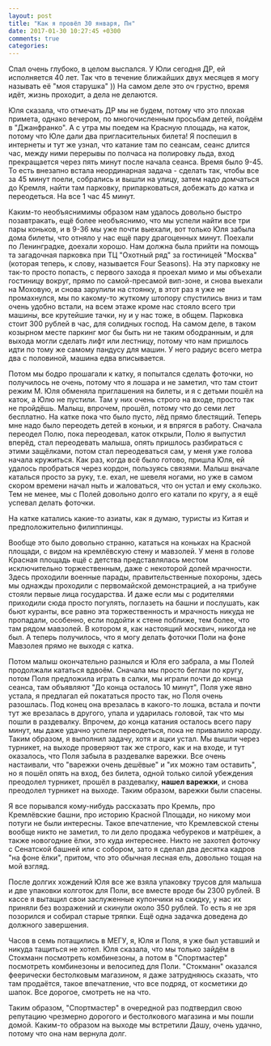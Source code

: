 ```yaml
---
layout: post
title: "Как я провёл 30 января, Пн"
date: 2017-01-30 10:27:45 +0300
comments: true
categories: 
---
```

Спал очень глубоко, в целом выспался. У Юли сегодня ДР, ей исполняется 40 лет. Так что в течение ближайших двух месяцев я могу называть её "моя старушка" )) На самом деле это оч грустно, время идёт, жизнь проходит, а дела не делаются.

Юля сказала, что отмечать ДР мы не будем, потому что это плохая примета, однако вечером, по многочисленным просьбам детей, пойдём в "Джанфранко". А с утра мы поедем на Красную площадь, на каток, потому что Юле дали два пригласительных билета! Я поспешил в интернеты и тут же узнал, что катание там по сеансам, сеанс длится час, между ними перерывы по полчаса на полировку льда, вход прекращается через пять минут после начала сеанса. Время было 9-45. То есть внезапно встала неординарная задача - сделать так, чтобы все за 45 минут поели, собрались и вышли на улицу, затем надо домчаться до Кремля, найти там парковку, припарковаться, добежать до катка и переодеться. На все 1 час 45 минут.

Каким-то необъяснимимы образом нам удалось довольно быстро позавтракать, ещё более необъяснимо, что мы успели найти все три пары коньков, и в 9-36 мы уже почти выехали, вот только Юля забыла дома билеты, что отняло у нас ещё пару драгоценных минут. Поехали по Ленинградке, доехали хорошо. Нам должна была прийти на помощь та загадочная парковка при ТЦ "Охотный ряд" за гостиницей "Москва" (которая теперь, к слову, называется Four Seasons). На эту парковку не так-то просто попасть, с первого захода я проехал мимо и мы объехали гостиницу вокруг, прямо по самой-пресамой вип-зоне, и снова выехали на Моховую, и снова зарулили на стоянку, в этот раз я уже не промахнулся, мы по какому-то жуткому штопору спустились вниз и там очень удобно встали, на всем этаже кроме нас стояло всего три машины, все крутейшие тачки, ну и у нас тоже, в общем. Парковка стоит 300 рублей в час, для солидных господ. На самом деле, в таком козырном месте паркинг мог бы быть ни не таким ободранным, и для выхода могли сделать лифт или лестницу, потому что нам пришлось идти по тому же самому пандусу для машин. У него радиус всего метра два с половиной, машина едва вписывается.

Потом мы бодро прошагали к катку, я попытался сделать фоточки, но получилось не очень, потому что я лошара и не заметил, что там стоит режим М. Юля обменяла приглашения на билеты, и я с детьми пошёл на каток, а Юлю не пустили. Там у них очень строго на входе, просто так не пройдёшь. Малыш, впрочем, прошёл, потому что до семи лет бесплатно. На катке пока что было пусто, лёд прямо блестящий. Теперь мне надо было переодеть детей в коньки, и я впрягся в работу. Сначала переодел Полю, пока переодевал, каток открыли, Полю я выпустил вперёд, стал переодевать малыша, опять пришлось разбираться с этими защёлками, потом стал переодеваться сам, у меня уже голова начала кружиться. Как раз, когда всё было готово, пришла Юля, ей удалось пробраться через кордон, пользуясь связями. Малыш вначале каталься просто за руку, т.е. ехал, не шевеля ногами, но уже в самом скором времени начал ныть и жаловаться, что он устал и ему скользко. Тем не менее, мы с Полей довольно долго его катали по кругу, а я ещё успевал делать фоточки. 

На катке катались какие-то азиаты, как я думаю, туристы из Китая и предположительно филиппинцы.

Вообще это было довольно странно, кататься на коньках на Красной площади, с видом на кремлёвскую стену и мавзолей. У меня в голове Красная площадь ещё с детства представлялась местом исключительно торжественным, даже с некоторой долей мрачности. Здесь проходили военные парады, правительственные похороны, здесь мы однажды проходили с первомайской демонстрацией, а на трибуне стояли первые лица государства. И даже если мы с родителями приходили сюда просто погулять, поглазеть на башни и послушать, как бьют куранты, все равно эта торжественность и мрачность никуда не пропадали, особенно, если подойти к стене поближе, тем более, что там рядом мавзолей. В котором я, как настоящий москвич, никогда не был. А теперь получилось, что я могу делать фоточки Поли на фоне Мавзолея прямо не выходя с катка.

Потом малыш окончательно разнылся и Юля его забрала, а мы Полей продолжали кататься вдвоём. Сначала мы просто беглаи по кругу, потом Поля предложила играть в салки, мы играли почти до конца сеанса, там объявляют "До конца осталось 10 минут", Поля уже явно устала, я предлагал ей покататься просто так, но Поля очень разошлась. Под конец она врезалась в какого-то лошка, встала и почти тут же врезалась в другого, упала и ударилась головой, так что мы пошли в раздевалку. Впрочем, до конца катания осталось всего пару минут, мы даже удачно успели переодеться, пока не привалило народу. Таким образом, я выполнил задачу, хотя и ацки устал. Мы вышли через турникет, на выходе проверяют так же строго, как и на входе, и тут оказалось, что Поля забыла в раздевалке варежки. Все очень настаивали, что "варежки очень дешёвые" и "их можно там оставить", но я пошёл опять на вход, без билета, одной только силой убеждения преодолел турникет, прошёл в раздевалку, **нашел варежки**, и снова преодолел турникет на выходе. Таким образом, варежки были спасены.

Я все порывался кому-нибудь рассказать про Кремль, про Кремлёвские башни, про историю Красной Площади, но никому мои потуги не были интересны. Такое впечатление, что Кремлевской стены вообще никто не заметил, то ли дело продажа чебуреков и матрёшек, а также новогодние ёлки, это куда интереснее. Никто не захотел фоточку с Сенатской башней или с собором, зато я сделал два десятка кадров "на фоне ёлки", притом, что это обычная лесная ель, довольно тощая на мой взгляд.

После долгих хождений Юля все же взяла упаковку трусов для малыша и две упаковки колготок для Поли, все вместе вроде бы 2300 рублей. В кассе я вытащил свои заслуженные купончики на скидку, у нас их приняли без возражений и скинули около 350 рублей. То есть я не зря позорился и собирал старые тряпки. Ещё одна задачка доведена до должного завершения.


Часов в семь потащились в МЕГУ, я, Юля и Поля, я уже был уставший и никуда тащиться не хотел. Юля сказала, что мы только зайдём в Стокманн посмотреть комбинезоны, а потом в "Спортмастер" посмотреть комбинезоны и велосипед для Поли. "Стокманн" оказался феерически бестолковым магазином, я даже затрудняюсь сказать, что там продаётся, такое впечатление, что все подряд, от косметики до шапок. Все дорогое, смотреть не на что.


Таким образом, "Спортмастер" в очередной раз подтвердил свою репутацию чрезмерно дорогого и бестолкового магазина и мы пошли домой. Каким-то образом на выходе мы встретили Дашу, очень удачно, потому что она нам вернула долг.